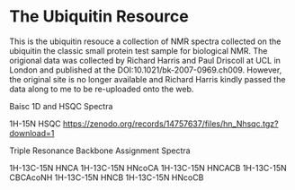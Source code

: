 # The Ubiquitin Resource

This is the ubiquitin resouce a collection of NMR spectra collected on the ubiquitin the classic small protein test sample for biological NMR. The origional data was collected by Richard Harris and Paul Driscoll at UCL in London and published at the DOI:10.1021/bk-2007-0969.ch009. However, the original site is no longer available and Richard Harris kindly passed the data along to me to be re-uploaded onto the web. 

Baisc 1D and HSQC Spectra

1H-15N HSQC https://zenodo.org/records/14757637/files/hn_Nhsqc.tgz?download=1

Triple Resonance Backbone Assignment Spectra

1H-13C-15N HNCA 
1H-13C-15N HNcoCA
1H-13C-15N HNCACB 
1H-13C-15N CBCAcoNH 
1H-13C-15N HNCB
1H-13C-15N HNcoCB

